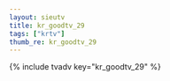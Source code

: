 ```yaml
--- 
layout: sieutv
title: kr_goodtv_29
tags: ["krtv"]
thumb_re: kr_goodtv_29
---
```

{% include tvadv key="kr_goodtv_29" %} 
